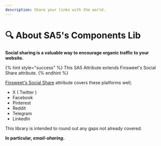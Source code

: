 ```yaml
---
description: Share your links with the world.
---
```


# 🔍 About SA5's Components Lib

**Social sharing is a valuable way to encourage organic traffic to your website.** &#x20;

{% hint style="success" %}
This SA5 Attribute extends Finsweet's Social Share attribute.&#x20;
{% endhint %}

[Finsweet's Social Share](https://finsweet.com/attributes/social-share) attribute covers these platforms well;

* X ( Twitter )&#x20;
* Facebook
* Pinterest&#x20;
* Reddit
* Telegram&#x20;
* LinkedIn&#x20;

This library is intended to round out any gaps not already covered.&#x20;

**In particular,&#x20;**_**email-sharing**_**.**&#x20;









